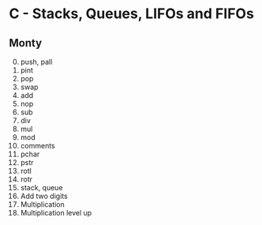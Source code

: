 # C - Stacks, Queues, LIFOs and FIFOs

## Monty

0. push, pall
1. pint
2. pop
3. swap
4. add
5. nop
6. sub
7. div
8. mul
9. mod
10. comments
11. pchar
12. pstr
13. rotl
14. rotr
15. stack, queue
16. Add two digits
17. Multiplication
18. Multiplication level up
